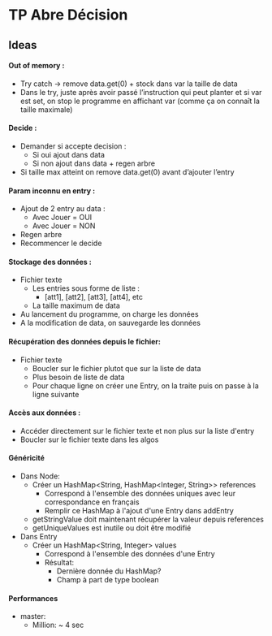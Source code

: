# TP Abre Décision

## Ideas

#### Out of memory :
* Try catch -> remove data.get(0) + stock dans var la taille de data
* Dans le try, juste après avoir passé l’instruction qui peut planter et si var est set, on stop le programme en affichant var (comme ça on connaît la taille maximale)

#### Decide :
* Demander si accepte decision :
  * Si oui ajout dans data
  * Si non ajout dans data + regen arbre
* Si taille max atteint on remove data.get(0) avant d’ajouter l’entry	

#### Param inconnu en entry :
* Ajout de 2 entry au data :
  * Avec Jouer = OUI
  * Avec Jouer = NON
* Regen arbre
* Recommencer le decide

#### Stockage des données :
* Fichier texte
  * Les entries sous forme de liste :
    * [att1], [att2], [att3], [att4], etc
  * La taille maximum de data
* Au lancement du programme, on charge les données
* A la modification de data, on sauvegarde les données


#### Récupération des données depuis le fichier:
* Fichier texte
  * Boucler sur le fichier plutot que sur la liste de data
  * Plus besoin de liste de data
  * Pour chaque ligne on créer une Entry, on la traite puis on passe à la ligne suivante

#### Accès aux données :
* Accéder directement sur le fichier texte et non plus sur la liste d'entry
* Boucler sur le fichier texte dans les algos

#### Généricité
* Dans Node:
  * Créer un HashMap<String, HashMap<Integer, String>> references
    * Correspond à l'ensemble des données uniques avec leur correspondance en français
    * Remplir ce HashMap à l'ajout d'une Entry dans addEntry
  * getStringValue doit maintenant récupérer la valeur depuis references
  * getUniqueValues est inutile ou doit être modifié
* Dans Entry
  * Créer un HashMap<String, Integer> values
    * Correspond à l'ensemble des données d'une Entry
    * Résultat:
      * Dernière donnée du HashMap?
      * Champ à part de type boolean

#### Performances
* master:
  * Million: ~ 4 sec